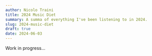 ```yaml
---
author: Nicolo Traini
title: 2024 Music Diet
summary: A summa of everything I've been listening to in 2024.
slug: 2024-music-diet
draft: true
date: 2024-06-03
---
```


Work in progress...
